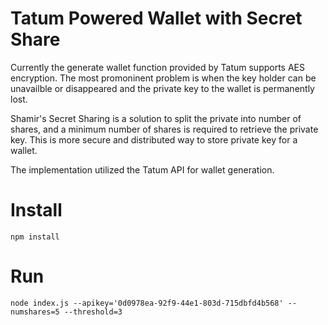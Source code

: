 # Tatum Powered Wallet with Secret Share

Currently the generate wallet function provided by Tatum supports AES encryption. The most promoninent problem is when the key holder can be unavailble or disappeared and the private key to the wallet is permanently lost. 

Shamir's Secret Sharing is a solution to split the private into number of shares, and a minimum number of shares is required to retrieve the private key. This is more secure and distributed way to store private key for a wallet. 

The implementation utilized the Tatum API for wallet generation.

# Install

`npm install`

# Run

`node index.js --apikey='0d0978ea-92f9-44e1-803d-715dbfd4b568' --numshares=5 --threshold=3`
